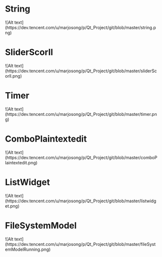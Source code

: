 <h1>String</h1>
![Alt text](https://dev.tencent.com/u/marjosong/p/Qt_Project/git/blob/master/string.png)


<h1>SliderScorll</h1>
![Alt text](https://dev.tencent.com/u/marjosong/p/Qt_Project/git/blob/master/sliderScorll.png)


<h1>Timer</h1>
![Alt text](https://dev.tencent.com/u/marjosong/p/Qt_Project/git/blob/master/timer.png)


<h1>ComboPlaintextedit</h1>
![Alt text](https://dev.tencent.com/u/marjosong/p/Qt_Project/git/blob/master/comboPlaintextedit.png)


<h1>ListWidget</h1>
![Alt text](https://dev.tencent.com/u/marjosong/p/Qt_Project/git/blob/master/listwidget.png)


<h1>FileSystemModel</h1>
![Alt text](https://dev.tencent.com/u/marjosong/p/Qt_Project/git/blob/master/fileSystemModelRunning.png)
